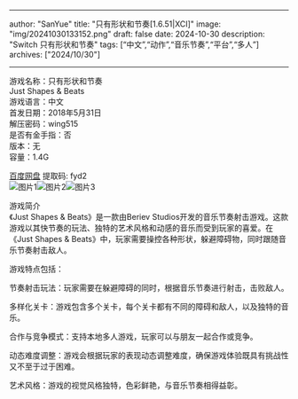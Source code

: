 
---
author: "SanYue"
title: "只有形状和节奏[1.6.51|XCI]"
image: "img/20241030133152.png"
draft: false
date: 2024-10-30
description: "Switch 只有形状和节奏"
tags: [“中文”,“动作”,“音乐节奏”,“平台”,“多人”]
archives: ["2024/10/30"]

---

游戏名称：只有形状和节奏   
Just Shapes & Beats    
游戏语言：中文  
首发日期：2018年5月31日  
解压密码：wing515  
是否有金手指：否  
版本：无   
容量：1.4G

[百度网盘](https://pan.baidu.com/s/139eJ6KBGWS_4eUMLb5K8Xw) 提取码: fyd2  
![图片1](img/2624d475f.jpg)![图片2](img/376fa4ef5.jpg)![图片3](img/51260232bcba0c.jpg)  

游戏简介  
《Just Shapes & Beats》是一款由Beriev Studios开发的音乐节奏射击游戏。这款游戏以其快节奏的玩法、独特的艺术风格和动感的音乐而受到玩家的喜爱。在《Just Shapes & Beats》中，玩家需要操控各种形状，躲避障碍物，同时跟随音乐节奏射击敌人。

游戏特点包括：

节奏射击玩法：玩家需要在躲避障碍的同时，根据音乐节奏进行射击，击败敌人。

多样化关卡：游戏包含多个关卡，每个关卡都有不同的障碍和敌人，以及独特的音乐。

合作与竞争模式：支持本地多人游戏，玩家可以与朋友一起合作或竞争。

动态难度调整：游戏会根据玩家的表现动态调整难度，确保游戏体验既具有挑战性又不至于过于困难。

艺术风格：游戏的视觉风格独特，色彩鲜艳，与音乐节奏相得益彰。
